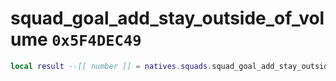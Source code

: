 # squad_goal_add_stay_outside_of_volume `0x5F4DEC49`

```lua
local result --[[ number ]] = natives.squads.squad_goal_add_stay_outside_of_volume(_unk0 --[[ number ]], _unk1 --[[ number ]], _unk2 --[[ number ]], _unk3 --[[ number ]], _unk4 --[[ number ]])
```